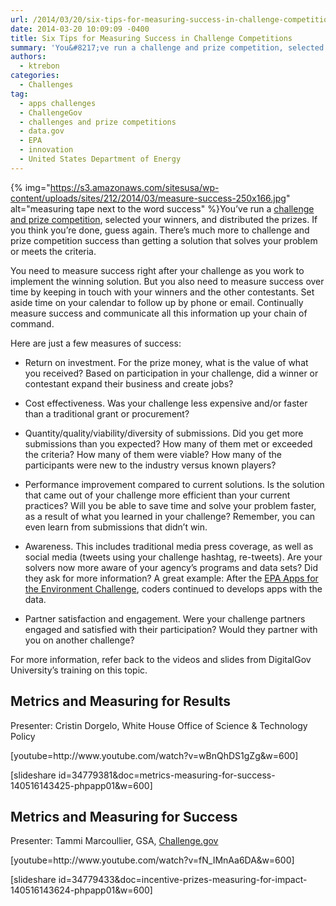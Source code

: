 ```yaml
---
url: /2014/03/20/six-tips-for-measuring-success-in-challenge-competitions/
date: 2014-03-20 10:09:09 -0400
title: Six Tips for Measuring Success in Challenge Competitions
summary: 'You&#8217;ve run a challenge and prize competition, selected your winners, and distributed the prizes. If you think you&#8217;re done, guess again. There&#8217;s much more to challenge and prize competition success than getting a solution that solves your problem or meets the criteria. You need to measure success right after'
authors:
  - ktrebon
categories:
  - Challenges
tag:
  - apps challenges
  - ChallengeGov
  - challenges and prize competitions
  - data.gov
  - EPA
  - innovation
  - United States Department of Energy
---
```


{% img="https://s3.amazonaws.com/sitesusa/wp-content/uploads/sites/212/2014/03/measure-success-250x166.jpg" alt="measuring tape next to the word success" %}You&#8217;ve run a [challenge and prize competition](https://www.WHATEVER/2013/11/01/federal-government-challenges-and-contests/ "Post that defines challenge and prize competition"), selected your winners, and distributed the prizes. If you think you&#8217;re done, guess again. There&#8217;s much more to challenge and prize competition success than getting a solution that solves your problem or meets the criteria.

You need to measure success right after your challenge as you work to implement the winning solution. But you also need to measure success over time by keeping in touch with your winners and the other contestants. Set aside time on your calendar to follow up by phone or email. Continually measure success and communicate all this information up your chain of command.

Here are just a few measures of success:

  * Return on investment. For the prize money, what is the value of what you received?  Based on participation in your challenge, did a winner or contestant expand their business and create jobs?

  * Cost effectiveness. Was your challenge less expensive and/or faster than a traditional grant or procurement?

<div>
  <ul>
    <li>
      Quantity/quality/viability/diversity of submissions. Did you get more submissions than you expected? How many of them met or exceeded the criteria? How many of them were viable? How many of the participants were new to the industry versus known players?
    </li>
  </ul>
</div>

<div>
  <ul>
    <li>
      Performance improvement compared to current solutions. Is the solution that came out of your challenge more efficient than your current practices? Will you be able to save time and solve your problem faster, as a result of what you learned in your challenge? Remember, you can even learn from submissions that didn&#8217;t win.
    </li>
  </ul>
</div>

<div>
  <ul>
    <li>
      Awareness. This includes traditional media press coverage, as well as social media (tweets using your challenge hashtag, re-tweets). Are your solvers now more aware of your agency&#8217;s programs and data sets? Did they ask for more information? A great example: After the <a title="EPA Apps for the Environment Challenge" href="http://appsfortheenvironment.challengepost.com/">EPA Apps for the Environment Challenge</a>, coders continued to develops apps with the data.
    </li>
  </ul>
</div>

<div>
  <ul>
    <li>
      Partner satisfaction and engagement. Were your challenge partners engaged and satisfied with their participation? Would they partner with you on another challenge?
    </li>
  </ul>
  
  <p>
    For more information, refer back to the videos and slides from DigitalGov University&#8217;s training on this topic.
  </p>
  
  <h2>
    Metrics and Measuring for Results
  </h2>
  
  <p>
    Presenter: Cristin Dorgelo, White House Office of Science & Technology Policy
  </p>
  
  <p>
    [youtube=http://www.youtube.com/watch?v=wBnQhDS1gZg&w=600]
  </p>
  
  <p>
    [slideshare id=34779381&doc=metrics-measuring-for-success-140516143425-phpapp01&w=600]
  </p>
  
  <p>
     
  </p>
  
  <h2>
    Metrics and Measuring for Success
  </h2>
  
  <p>
    Presenter: Tammi Marcoullier, GSA, <a href="https://challenge.gov/">Challenge.gov</a>
  </p>
  
  <p>
    [youtube=http://www.youtube.com/watch?v=fN_IMnAa6DA&w=600]
  </p>
  
  <p>
    [slideshare id=34779433&doc=incentive-prizes-measuring-for-impact-140516143624-phpapp01&w=600]
  </p>
  
  <p>
     
  </p>
</div>